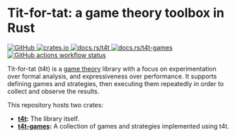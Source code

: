 # Tit-for-tat: a game theory toolbox in Rust

[![GitHub](https://img.shields.io/badge/github-walkie%2Ftit--for--tat-mediumorchid?logo=github)
][github-repo]
[![crates.io](https://img.shields.io/crates/v/t4t?label=crates.io)
][t4t-crates]
[![docs.rs/t4t](https://img.shields.io/badge/docs.rs-t4t-blue?logo=docs.rs)
][t4t-docs]
[![docs.rs/t4t-games](https://img.shields.io/badge/docs.rs-t4t--games-blue?logo=docs.rs)
][games-docs]
[![GitHub actions workflow status](https://img.shields.io/github/actions/workflow/status/walkie/tit-for-tat/rust.yml?logo=rust)
][github-build]

Tit-for-tat (t4t) is a [game theory](https://en.wikipedia.org/wiki/Game_theory) library with a
focus on experimentation over formal analysis, and expressiveness over performance. It supports
defining games and strategies, then executing them repeatedly in order to collect and observe the
results.

This repository hosts two crates:

- **[t4t][t4t-crates]:** The library itself.
- **[t4t-games][games-crates]:** A collection of games and strategies implemented using t4t.


[github-repo]: https://github.com/walkie/tit-for-tat
[github-build]: https://github.com/walkie/tit-for-tat/actions
[t4t-crates]: https://crates.io/crates/t4t
[t4t-docs]: https://docs.rs/t4t
[games-crates]: https://crates.io/crates/t4t-games
[games-docs]: https://docs.rs/t4t-games
